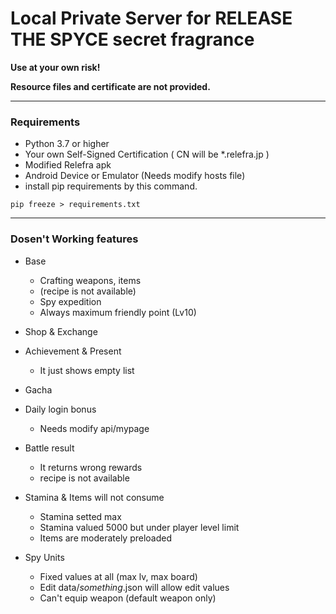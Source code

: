 # Local Private Server for RELEASE THE SPYCE secret fragrance

**Use at your own risk!**

**Resource files and certificate are not provided.**

---

### Requirements

- Python 3.7 or higher
- Your own Self-Signed Certification ( CN will be *.relefra.jp )
- Modified Relefra apk
- Android Device or Emulator (Needs modify hosts file)
- install pip requirements by this command. 
```
pip freeze > requirements.txt
```

---

### Dosen't Working features

- Base
  + Crafting weapons, items
  + (recipe is not available)
  + Spy expedition
  + Always maximum friendly point (Lv10)

- Shop & Exchange

- Achievement & Present
  + It just shows empty list

- Gacha

- Daily login bonus
  + Needs modify api/mypage

- Battle result
  + It returns wrong rewards
  + recipe is not available

- Stamina & Items will not consume
  + Stamina setted max
  + Stamina valued 5000 but under player level limit
  + Items are moderately preloaded

- Spy Units
  + Fixed values at all (max lv, max board)
  + Edit data/_something_.json will allow edit values
  + Can't equip weapon (default weapon only)
